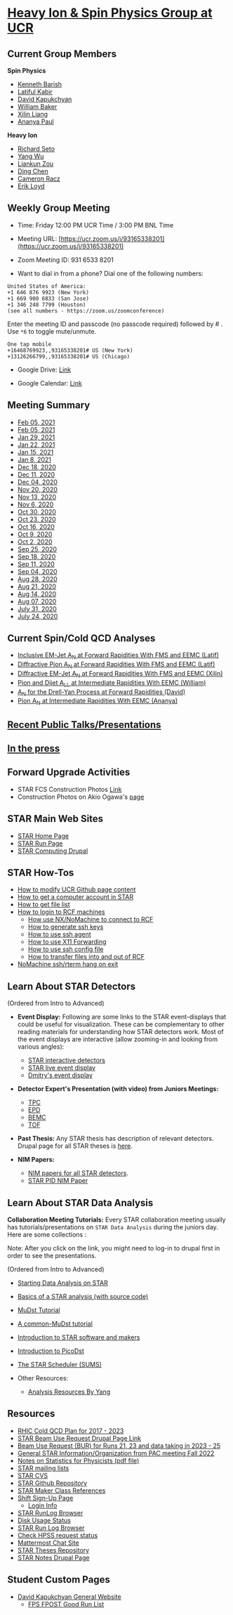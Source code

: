 [**Heavy Ion & Spin Physics Group at UCR**](https://physics.ucr.edu/heavy-ion-spin-physics)
===================================================

Current Group Members
-----------------------

**Spin Physics**
- [Kenneth Barish](https://profiles.ucr.edu/app/home/profile/barish)
- [Latiful Kabir](https://profiles.ucr.edu/app/home/profile/mdlatifk)
- [David Kapukchyan](https://profiles.ucr.edu/app/home/profile/dkapu001)
- [William Baker](https://profiles.ucr.edu/app/home/profile/wbake004)
- [Xilin Liang](https://profiles.ucr.edu/app/home/profile/xlian046)
- [Ananya Paul](https://profiles.ucr.edu/app/home/profile/apaul029)

**Heavy Ion**
- [Richard Seto](https://profiles.ucr.edu/app/home/profile/seto)
- [Yang Wu](https://profiles.ucr.edu/app/home/profile/yangw)
- [Liankun Zou](https://profiles.ucr.edu/app/home/profile/lzou001)
- [Ding Chen](https://profiles.ucr.edu/app/home/profile/dchen087)
- [Cameron Racz](https://profiles.ucr.edu/app/home/profile/cracz001)
- [Erik Loyd](https://profiles.ucr.edu/app/home/profile/eloyd001)


Weekly Group Meeting
-------------------------

- Time: Friday 12:00 PM UCR Time / 3:00 PM BNL Time

- Meeting URL: [https://ucr.zoom.us/j/93165338201](https://ucr.zoom.us/j/93165338201)

- Zoom Meeting ID: 931 6533 8201

- Want to dial in from a phone?
Dial one of the following numbers:

```
United States of America:
+1 646 876 9923 (New York)
+1 669 900 6833 (San Jose)
+1 346 248 7799 (Houston)
(see all numbers - https://zoom.us/zoomconference)
```
Enter the meeting ID and passcode (no passcode required) followed by # . Use `*6` to toggle mute/unmute.

```
One tap mobile
+16468769923,,93165338201# US (New York)
+13126266799,,93165338201# US (Chicago)
```

- Google Drive: [Link](https://drive.google.com/drive/folders/0B6drqx0255gLd3ZZVzFNb0JMTk0)

- Google Calendar: [Link](https://calendar.google.com/calendar/embed?src=hs0vhpcvmgdvb9l34mavm7sv6g%40group.calendar.google.com&ctz=America/Los_Angeles)

Meeting Summary
-----------------


- [Feb 05, 2021](meetings/Feb12_21.md)
- [Feb 05, 2021](meetings/Feb5_21.md)
- [Jan 29, 2021](meetings/Jan29_21.md)
- [Jan 22, 2021](meetings/Jan22_21.md)
- [Jan 15, 2021](meetings/Jan15_21.md)
- [Jan 8, 2021](meetings/Jan8_21.md)
- [Dec 18, 2020](meetings/Dec18_20.md)
- [Dec 11, 2020](meetings/Dec11_20.md)
- [Dec 04, 2020](meetings/Dec04_20.md)
- [Nov 20, 2020](meetings/Nov20_20.md)
- [Nov 13, 2020](meetings/Nov13_20.md)
- [Nov 6, 2020](meetings/Nov6_20.md)
- [Oct 30, 2020](meetings/Oct30_20.md)
- [Oct 23, 2020](meetings/Oct23_20.md)
- [Oct 16, 2020](meetings/Oct16_20.md)
- [Oct 9, 2020](meetings/Oct9_20.md)
- [Oct 2, 2020](meetings/Oct2_20.md)
- [Sep 25, 2020](meetings/Sep25_20.md)
- [Sep 18, 2020](meetings/Sep18_20.md)
- [Sep 11, 2020](meetings/Sep11_20.md)
- [Sep 04, 2020](meetings/Sep4_20.md)
- [Aug 28, 2020](meetings/Aug28_20.md)
- [Aug 21, 2020](meetings/Aug21_20.md)
- [Aug 14, 2020](meetings/Aug14_20.md)
- [Aug 07, 2020](meetings/Aug07_20.md)
- [July 31, 2020](meetings/July31_20.md)
- [July 24, 2020](meetings/July24_20.md)


Current Spin/Cold QCD Analyses
-------------------------------

- [Inclusive EM-Jet A<sub>N</sub> at Forward Rapidities With FMS and EEMC (Latif)](analyses/emJetAN.md)
- [Diffractive Pion A<sub>N</sub> at Forward Rapidities With FMS and EEMC (Latif)](analyses/diffPionAN.md)
- [Diffractive EM-Jet A<sub>N</sub> at Forward Rapidities With FMS and EEMC (Xilin)](analyses/diffJetAN.md)
- [Pion and Dijet A<sub>LL</sub> at Intermediate Rapidities With EEMC (William)](analyses/eemcALL.md)
- [A<sub>N</sub> for the Drell-Yan Process at Forward Rapidities (David)](analyses/DrellYanAN.md)
- [Pion A<sub>N</sub> at Intermediate Rapidities With EEMC (Ananya)](analyses/eemcAN.md)

[Recent Public Talks/Presentations](talks/talks.md)
---------------------------------------------------

[In the press](press/public_press.md)
---------------------------------------------------

Forward Upgrade Activities
-----------------------------

- STAR FCS Construction Photos [Link](https://drive.google.com/drive/folders/1CnCLaKVaeA8EdUk2_0pw4th_JNcDNqTQ?usp=sharing)
- Construction Photos on Akio Ogawa's [page](https://www.star.bnl.gov/protected/spin/akio/fcs/photo/index.html)

STAR Main Web Sites
-------------------
- [STAR Home Page](https://www.star.bnl.gov/)
- [STAR Run Page](https://online.star.bnl.gov/)
- [STAR Computing Drupal](https://drupal.star.bnl.gov/STAR/comp/)	

STAR How-Tos
-------------------

- [How to modify UCR Github page content](how-tos/adding_entry_for_ucr_page.md)
- [How to get a computer account in STAR](https://drupal.star.bnl.gov/STAR/comp/sofi/facility-access/general-access)
- [How to get file list](how-tos/get_file_list.md)
- [How to login to RCF machines](how-tos/rcf_generic_login.md)
	+ [How use NX/NoMachine to connect to RCF](how-tos/rcf_remote_login.md)
	+ [How to generate ssh keys](how-tos/generate_keys.md)
	+ [How to use ssh agent](how-tos/ssh_agent.md)
	+ [How to use X11 Forwarding](how-tos/setup_xwindow.md)
	+ [How to use ssh config file](how-tos/ssh_config.md)
	+ [How to transfer files into and out of RCF](how-tos/transfer_files_rcf.md)
- [NoMachine ssh/rterm hang on exit](how-tos/ssh_hang_on_exit.md)

Learn About STAR Detectors
----------------------------

(Ordered from Intro to Advanced)

- **Event Display:** Following are some links to the STAR event-displays that could be useful for visualization. These can be complementary to other reading materials for understanding how STAR detectors work. Most of the event displays are interactive (allow zooming-in and looking from various angles):
  - [STAR interactive detectors](https://nsww.org/projects/bnl/star/sub-systems.php)
  - [STAR live event display](https://online.star.bnl.gov/aggregator/livedisplay/)
  - [Dmitry's event display](https://www.star.bnl.gov/~dmitry/edisplay/)

- **Detector Expert's Presentation (with video) from Juniors Meetings:**
  - [TPC](https://drupal.star.bnl.gov/STAR/event/2020/06/11/star-juniors-detector-meeting-tpc)
  - [EPD](https://youtu.be/OfJTq5cFe4U)
  - [BEMC](https://drupal.star.bnl.gov/STAR/meetings/star-collaboration-meeting-september-2020/juniors-day/star-barrel-calorimeter-and-shower-ma)
  - [TOF](https://drupal.star.bnl.gov/STAR/system/files/TOFatJuniorsDay2021.pdf)

- **Past Thesis:** Any STAR thesis has description of relevant detectors. Drupal page for all STAR theses is [here](https://drupal.star.bnl.gov/STAR/theses). 

- **NIM Papers:**
  - [NIM papers for all STAR detectors](https://www.star.bnl.gov/public/tpc/NimPapers/index.htm).
  - [STAR PID NIM Paper](https://arxiv.org/abs/nucl-ex/0505026v2)

Learn About STAR Data Analysis
---------------------------------

**Collaboration Meeting Tutorials:** Every STAR collaboration meeting usually has tutorials/presentations on `STAR Data Analysis` during the juniors day. Here are some collections :

Note: After you click on the link, you might need to log-in to drupal first in order to see the presentations.

(Ordered from Intro to Advanced)

  - [Starting Data Analysis on STAR](http://nuclear.ucdavis.edu/~brovko/GettingStarted.pdf)
  - [Basics of a STAR analysis (with source code)](https://drupal.star.bnl.gov/STAR/meetings/star-collaboration-meeting/afternoon-session/star-software-101)
  - [MuDst Tutorial](http://rnc.lbl.gov/~jhthomas/public/MuDstTutorial06.pdf)
  - [A common-MuDst tutorial](https://www.star.bnl.gov/public/comp/meet/RM200311/MuDstTutorial.pdf)
  - [Introduction to STAR software and makers](https://nsww.org/projects/bnl/star/docs/STAR_soft_BNL_LK_2015_6_1.pdf)
  - [Introduction to PicoDst](https://drupal.star.bnl.gov/STAR/meetings/star-collaboration-meeting-19-23-august-2019-cracow-poland/juniors-day/introduction-picodst)	
  - [The STAR Scheduler (SUMS)](https://drupal.star.bnl.gov/STAR/system/files/The_STAR_Scheduler_V8.pdf)

- Other Resources:
    - [Analysis Resources By Yang](https://drive.google.com/drive/folders/1QOxYYtEDO6uO5a2PaWHPpcWfP4vYaeFN)

Resources
---------

- [RHIC Cold QCD Plan for 2017 - 2023](https://arxiv.org/abs/1602.03922)
- [STAR Beam Use Request Drupal Page Link](https://drupal.star.bnl.gov/STAR/public/smd)  
- [Beam Use Request (BUR) for Runs 21, 23 and data taking in 2023 - 25](https://drupal.star.bnl.gov/STAR/files/BUR2020_final.pdf)
- [General STAR Information/Organization from PAC meeting Fall 2022](20220916_PACreport.pdf)
- [Notes on Statistics for Physicists](https://ned.ipac.caltech.edu/level5/Sept01/Orear/Orear.html)[ (pdf file)](Orear.pdf)
- [STAR mailing lists](https://www.star.bnl.gov/central/lists/)
- [STAR CVS](https://www.star.bnl.gov/cgi-bin/protected/viewvc.cgi/cvsroot/)
- [STAR Github Repository](https://github.com/star-bnl)
- [STAR Maker Class References](https://www.star.bnl.gov/webdata/dox/html/index.html)
- [Shift Sign-Up Page](https://online.star.bnl.gov/ShiftSignup/)
	+ [Login Info](https://drupal.star.bnl.gov/STAR/comp/sofi/web-access)
- [STAR RunLog Browser](https://online.star.bnl.gov/RunLog/)	
- [Disk Usage Status](https://network.racf.bnl.gov/Facility/GCE/GPFS/)
- [STAR Run Log Browser](https://online.star.bnl.gov/RunLog/)
- [Check HPSS request status](https://www.star.bnl.gov/devcgi/display_accnt.cgi)
- [Mattermost Chat Site](https://chat.sdcc.bnl.gov/login)
- [STAR Theses Repository](https://drupal.star.bnl.gov/STAR/theses)
- [STAR Notes Drupal Page](https://drupal.star.bnl.gov/STAR/starnotes)

Student Custom Pages
--------------------
- [David Kapukchyan General Website](https://www.star.bnl.gov/protected/spin/dkapstar/)
	+ [FPS FPOST Good Run List](https://www.star.bnl.gov/protected/spin/dkapstar/Run17_RunList/)




